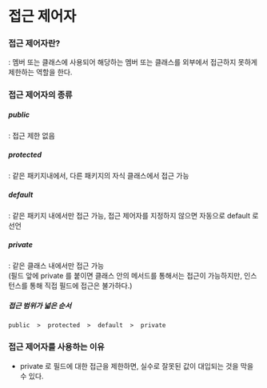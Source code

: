 # 접근 제어자

### 접근 제어자란?
: 멤버 또는 클래스에 사용되어 해당하는 멤버 또는 클래스를 외부에서 접근하지 못하게 제한하는 역할을 한다.

### 접근 제어자의 종류

##### public
: 접근 제한 없음

##### protected
: 같은 패키지내에서, 다른 패키지의 자식 클래스에서 접근 가능

##### default
: 같은 패키지 내에서만 접근 가능, 접근 제어자를 지정하지 않으면 자동으로 default 로 선언

##### private
: 같은 클래스 내에서만 접근 가능 <br>(필드 앞에 private 를 붙이면 클래스 안의 메서드를 통해서는 접근이 가능하지만, 인스턴스를 통해 직접 필드에 접근은 불가하다.)

##### 접근 범위가 넓은 순서

```
public  >  protected  >  default  >  private
```

### 접근 제어자를 사용하는 이유
- private 로 필드에 대한 접근을 제한하면, 실수로 잘못된 값이 대입되는 것을 막을 수 있다.